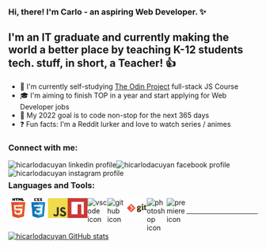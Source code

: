 ### Hi, there! I'm Carlo - an aspiring Web Developer. :sparkles:

## I'm an IT graduate and currently making the world a better place by teaching K-12 students tech. stuff, in short, a Teacher! :thumbsup:
- :seedling: I'm currently self-studying [The Odin Project](https://www.theodinproject.com/) full-stack JS Course
- :mortar_board: I'm aiming to finish TOP in a year and start applying for Web Developer jobs
- :rocket: My 2022 goal is to code non-stop for the next 365 days
- :question: Fun facts: I'm a Reddit lurker and love to watch series / animes

### Connect with me:

[<img align="left" alt="hicarlodacuyan linkedin profile" src="https://img.shields.io/badge/LinkedIn-0077B5?style=for-the-badge&logo=linkedin&logoColor=white" />](https://www.linkedin.com/in/carlo-dacuyan-2bb033238/)
[<img align="left" alt="hicarlodacuyan facebook profile" src="https://img.shields.io/badge/Facebook-1877F2?style=for-the-badge&logo=facebook&logoColor=white" />](https://www.facebook.com/hi.carlodacuyan/)
[<img align="left" alt="hicarlodacuyan instagram profile" src="https://img.shields.io/badge/Instagram-E4405F?style=for-the-badge&logo=instagram&logoColor=white" />](https://www.instagram.com/hi.carlodacuyan/)

<br />

### Languages and Tools:
<img align="left" alt="html icon" width="40px" src="https://raw.githubusercontent.com/github/explore/80688e429a7d4ef2fca1e82350fe8e3517d3494d/topics/html/html.png" />
<img align="left" alt="css icon" width="40px" src="https://raw.githubusercontent.com/github/explore/80688e429a7d4ef2fca1e82350fe8e3517d3494d/topics/css/css.png" />
<img align="left" alt="javascript icon" width="40px" src="https://raw.githubusercontent.com/github/explore/80688e429a7d4ef2fca1e82350fe8e3517d3494d/topics/javascript/javascript.png" />
<img align="left" alt="npm icon" width="40px" src="https://raw.githubusercontent.com/github/explore/80688e429a7d4ef2fca1e82350fe8e3517d3494d/topics/npm/npm.png" />
<img align="left" alt="vscode icon" width="40px" src="https://upload.wikimedia.org/wikipedia/commons/thumb/9/9a/Visual_Studio_Code_1.35_icon.svg/2048px-Visual_Studio_Code_1.35_icon.svg.png" />
<img align="left" alt="github icon" width="40px" src="https://github.githubassets.com/images/modules/logos_page/GitHub-Mark.png" />
<img align="left" alt="git icon" width="40px" src="https://raw.githubusercontent.com/github/explore/80688e429a7d4ef2fca1e82350fe8e3517d3494d/topics/git/git.png" />
<img align="left" alt="photoshop icon" width="40px" src="https://upload.wikimedia.org/wikipedia/commons/thumb/a/af/Adobe_Photoshop_CC_icon.svg/1200px-Adobe_Photoshop_CC_icon.svg.png" />
<img align="left" alt="premiere icon" width="40px" src="https://upload.wikimedia.org/wikipedia/commons/thumb/4/40/Adobe_Premiere_Pro_CC_icon.svg/1200px-Adobe_Premiere_Pro_CC_icon.svg.png" /> <br />

___

[![hicarlodacuyan GitHub stats](https://github-readme-stats.vercel.app/api?username=hicarlodacuyan)](https://github.com/hicarlodacuyan/github-readme-stats)